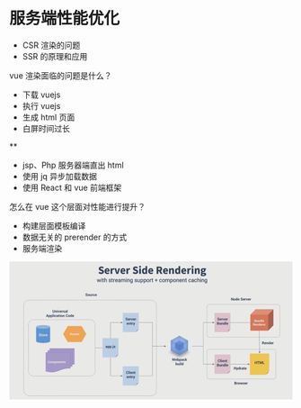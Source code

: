 # 服务端性能优化

- CSR 渲染的问题
- SSR 的原理和应用


vue 渲染面临的问题是什么？

- 下载 vuejs
- 执行 vuejs
- 生成 html 页面
- 白屏时间过长

**
- jsp、Php 服务器端直出 html
- 使用 jq 异步加载数据
- 使用 React 和 vue 前端框架

怎么在 vue 这个层面对性能进行提升？
- 构建层面模板编译
- 数据无关的 prerender 的方式
- 服务端渲染

![08](./img/08.png)
